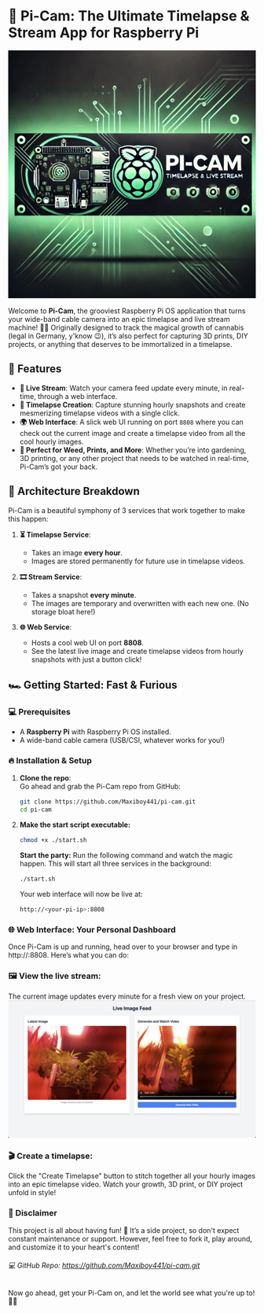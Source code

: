# 🚀 Pi-Cam: The Ultimate Timelapse & Stream App for Raspberry Pi
![alt text](image-1.png)

Welcome to **Pi-Cam**, the grooviest Raspberry Pi OS application that turns your wide-band cable camera into an epic timelapse and live stream machine! 🌱🌿 
Originally designed to track the magical growth of cannabis (legal in Germany, y'know 😉), it’s also perfect for capturing 3D prints, DIY projects, or anything that deserves to be immortalized in a timelapse. 

## 🌟 Features
- **🔴 Live Stream**: Watch your camera feed update every minute, in real-time, through a web interface.
- **📸 Timelapse Creation**: Capture stunning hourly snapshots and create mesmerizing timelapse videos with a single click.
- **🌍 Web Interface**: A slick web UI running on port `8808` where you can check out the current image and create a timelapse video from all the cool hourly images.
- **🎥 Perfect for Weed, Prints, and More**: Whether you’re into gardening, 3D printing, or any other project that needs to be watched in real-time, Pi-Cam’s got your back.

## 🚧 Architecture Breakdown

Pi-Cam is a beautiful symphony of 3 services that work together to make this happen:

1. **⏳ Timelapse Service**:  
   - Takes an image **every hour**.  
   - Images are stored permanently for future use in timelapse videos.  
   
2. **🎞 Stream Service**:  
   - Takes a snapshot **every minute**.  
   - The images are temporary and overwritten with each new one. (No storage bloat here!)  
  
3. **🌐 Web Service**:  
   - Hosts a cool web UI on port **8808**.  
   - See the latest live image and create timelapse videos from hourly snapshots with just a button click!

## 🏎 Getting Started: Fast & Furious

### 💻 Prerequisites
- A **Raspberry Pi** with Raspberry Pi OS installed.
- A wide-band cable camera (USB/CSI, whatever works for you!)

### 🔥 Installation & Setup

1. **Clone the repo**:  
   Go ahead and grab the Pi-Cam repo from GitHub:
   ```bash
   git clone https://github.com/Maxiboy441/pi-cam.git
   cd pi-cam
   ```
2. **Make the start script executable:**

   ```bash
   chmod +x ./start.sh
   ```
   **Start the party:**
   Run the following command and watch the magic happen. This will start all three services in the background:

   ```bash
   ./start.sh
   ```
   Your web interface will now be live at:

   ```bash
   http://<your-pi-ip>:8808
   ```
### 🌐 Web Interface: Your Personal Dashboard
   Once Pi-Cam is up and running, head over to your browser and type in http://<your-pi-ip>:8808. Here’s what you can do:

### 🖼 View the live stream:
 The current image updates every minute for a fresh view on your project.
 ![alt text](image.png)

### 🎬 Create a timelapse:
 Click the "Create Timelapse" button to stitch together all your hourly images into an epic timelapse video. Watch your growth, 3D print, or DIY project unfold in style!
### 🚨 Disclaimer
This project is all about having fun! 🎉 It’s a side project, so don't expect constant maintenance or support. However, feel free to fork it, play around, and customize it to your heart's content!

###### 💻 GitHub Repo: https://github.com/Maxiboy441/pi-cam.git

Now go ahead, get your Pi-Cam on, and let the world see what you're up to! 🌿🎥

